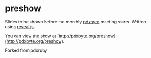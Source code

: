 # preshow

Slides to be shown before the monthly [pdxbyte](http://pdxbyte.org) meeting starts. Written using [reveal.js](http://lab.hakim.se/reveal-js/).

You can view the show at [http://pdxbyte.org/preshow](http://pdxbyte.org/preshow).

Forked from pdxruby
